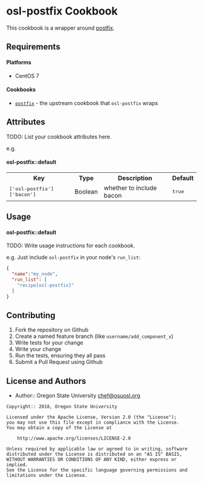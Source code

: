 osl-postfix Cookbook
====================
This cookbook is a wrapper around [postfix](https://github.com/chef-cookbooks/postfix).

Requirements
------------

#### Platforms
- CentOS 7

#### Cookbooks
- [`postfix`](https://github.com/chef-cookbooks/postfix) - the upstream cookbook that `osl-postfix` wraps

Attributes
----------
TODO: List your cookbook attributes here.

e.g.
#### osl-postfix::default
<table>
  <tr>
    <th>Key</th>
    <th>Type</th>
    <th>Description</th>
    <th>Default</th>
  </tr>
  <tr>
    <td><tt>['osl-postfix']['bacon']</tt></td>
    <td>Boolean</td>
    <td>whether to include bacon</td>
    <td><tt>true</tt></td>
  </tr>
</table>

Usage
-----
#### osl-postfix::default
TODO: Write usage instructions for each cookbook.

e.g.
Just include `osl-postfix` in your node's `run_list`:

```json
{
  "name":"my_node",
  "run_list": [
    "recipe[osl-postfix]"
  ]
}
```

Contributing
------------

1. Fork the repository on Github
2. Create a named feature branch (like `username/add_component_x`)
3. Write tests for your change
4. Write your change
5. Run the tests, ensuring they all pass
6. Submit a Pull Request using Github

License and Authors
-------------------
- Author:: Oregon State University <chef@osuosl.org>

```text
Copyright:: 2018, Oregon State University

Licensed under the Apache License, Version 2.0 (the "License");
you may not use this file except in compliance with the License.
You may obtain a copy of the License at

    http://www.apache.org/licenses/LICENSE-2.0

Unless required by applicable law or agreed to in writing, software
distributed under the License is distributed on an "AS IS" BASIS,
WITHOUT WARRANTIES OR CONDITIONS OF ANY KIND, either express or implied.
See the License for the specific language governing permissions and
limitations under the License.
```
